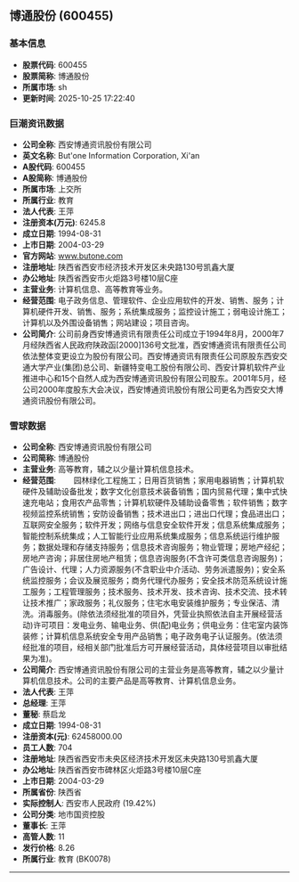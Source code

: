 ## 博通股份 (600455)

### 基本信息

- **股票代码**: 600455
- **股票简称**: 博通股份
- **所属市场**: sh
- **更新时间**: 2025-10-25 17:22:40

### 巨潮资讯数据

- **公司全称**: 西安博通资讯股份有限公司
- **英文名称**: But'one Information Corporation, Xi'an
- **A股代码**: 600455
- **A股简称**: 博通股份
- **所属市场**: 上交所
- **所属行业**: 教育
- **法人代表**: 王萍
- **注册资本(万元)**: 6245.8
- **成立日期**: 1994-08-31
- **上市日期**: 2004-03-29
- **官方网站**: www.butone.com
- **注册地址**: 陕西省西安市经济技术开发区未央路130号凯鑫大厦
- **办公地址**: 陕西省西安市火炬路3号楼10层C座
- **主营业务**: 计算机信息、高等教育等业务。
- **经营范围**: 电子政务信息、管理软件、企业应用软件的开发、销售、服务；计算机硬件开发、销售、服务；系统集成服务；监控设计施工；弱电设计施工；计算机以及外围设备销售；网站建设；项目咨询。
- **公司简介**: 公司前身西安博通资讯有限责任公司成立于1994年8月，2000年7月经陕西省人民政府陕政函[2000]136号文批准，西安博通资讯有限责任公司依法整体变更设立为股份有限公司。西安博通资讯有限责任公司原股东西安交通大学产业(集团)总公司、新疆特变电工股份有限公司、西安计算机软件产业推进中心和15个自然人成为西安博通资讯股份有限公司股东。2001年5月，经公司2000年度股东大会决议，西安博通资讯股份有限公司更名为西安交大博通资讯股份有限公司。

### 雪球数据

- **公司全称**: 西安博通资讯股份有限公司
- **公司简称**: 博通股份
- **主营业务**: 高等教育，辅之以少量计算机信息技术。
- **经营范围**: 　　园林绿化工程施工；日用百货销售；家用电器销售；计算机软硬件及辅助设备批发；数字文化创意技术装备销售；国内贸易代理；集中式快速充电站；食用农产品零售；计算机软硬件及辅助设备零售；软件销售；数字视频监控系统销售；安防设备销售；技术进出口；进出口代理；食品进出口；互联网安全服务；软件开发；网络与信息安全软件开发；信息系统集成服务；智能控制系统集成；人工智能行业应用系统集成服务；信息系统运行维护服务；数据处理和存储支持服务；信息技术咨询服务；物业管理；房地产经纪；房地产咨询；非居住房地产租赁；信息咨询服务(不含许可类信息咨询服务)；广告设计、代理；人力资源服务(不含职业中介活动、劳务派遣服务)；安全系统监控服务；会议及展览服务；商务代理代办服务；安全技术防范系统设计施工服务；工程管理服务；技术服务、技术开发、技术咨询、技术交流、技术转让技术推广；家政服务；礼仪服务；住宅水电安装维护服务；专业保洁、清洗。消毒服务。(除依法须经批准的项目外，凭营业执照依法自主开展经营活动)许可项目：发电业务、输电业务、供(配)电业务；供电业务：住宅室内装饰装修；计算机信息系统安全专用产品销售；电子政务电子认证服务。(依法须经批准的项目，经相关部门批准后方可开展经营活动，具体经营项目以审批结果为准)。
- **公司简介**: 西安博通资讯股份有限公司的主营业务是高等教育，辅之以少量计算机信息技术。公司的主要产品是高等教育、计算机信息业务。
- **法人代表**: 王萍
- **总经理**: 王萍
- **董秘**: 蔡启龙
- **成立日期**: 1994-08-31
- **注册资本(元)**: 62458000.00
- **员工人数**: 704
- **注册地址**: 陕西省西安市未央区经济技术开发区未央路130号凯鑫大厦
- **办公地址**: 陕西省西安市碑林区火炬路3号楼10层C座
- **上市日期**: 2004-03-29
- **所属省份**: 陕西省
- **实际控制人**: 西安市人民政府 (19.42%)
- **公司分类**: 地市国资控股
- **董事长**: 王萍
- **高管人数**: 11
- **发行价格**: 8.26
- **所属行业**: 教育 (BK0078)

---